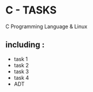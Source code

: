 # C - TASKS

C Programming Language & Linux

## including :
- task 1
- task 2
- task 3
- task 4 
- ADT
